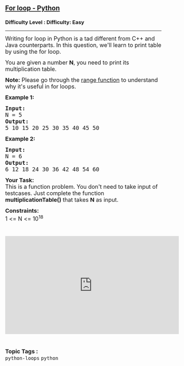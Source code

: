 <h2><a href="https://www.geeksforgeeks.org/problems/for-loop-python/1?page=1&category=python&sortBy=difficulty">For loop - Python</a></h2><h3>Difficulty Level : Difficulty: Easy</h3><hr><div class="problems_problem_content__Xm_eO"><p><span style="font-size: 18px;">Writing for loop in Python is a tad different from C++ and Java counterparts. In this question, we'll learn to print table by using the for loop.</span></p>
<p><span style="font-size: 18px;">You are given a number <strong>N</strong>, you need to print its multiplication table.</span></p>
<p><span style="font-size: 18px;"><strong>Note:</strong> Please go through the <a href="https://www.geeksforgeeks.org/python-range-method/">range function</a> to understand why it's useful in for loops.</span></p>
<p><span style="font-size: 18px;"><strong>Example 1:</strong></span></p>
<pre><span style="font-size: 18px;"><strong>Input:</strong>
N = 5
<strong>Output:</strong>
5 10 15 20 25 30 35 40 45 50
</span></pre>
<p><span style="font-size: 18px;"><strong>Example 2:</strong></span></p>
<pre><span style="font-size: 18px;"><strong>Input:</strong>
N = 6
<strong>Output:</strong>
6 12 18 24 30 36 42 48 54 60</span>
</pre>
<p><span style="font-size: 18px;"><strong>Your Task:</strong><br>This is a function problem. You don't need to take input of testcases. Just complete the function <strong>multiplicationTable()</strong> that takes <strong>N</strong> as input.</span></p>
<p><span style="font-size: 18px;"><strong>Constraints:</strong><br>1 &lt;= N &lt;= 10<sup>18</sup></span></p>
<p>&nbsp;</p>
<p><iframe src="https://www.youtube.com/embed/AaoqKlYCbSk" width="560" height="315" frameborder="0"></iframe></p></div><br><p><span style=font-size:18px><strong>Topic Tags : </strong><br><code>python-loops</code>&nbsp;<code>python</code>&nbsp;